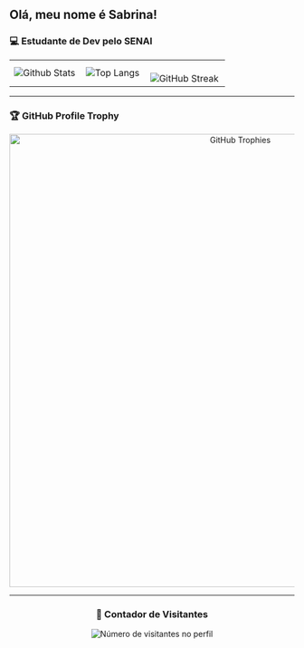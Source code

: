 ## Olá, meu nome é Sabrina!

### 💻 Estudante de Dev pelo SENAI

<table>
  <tr>
    <td>
      <img
        align="left"
        src="https://github-readme-stats.vercel.app/api?username=pgasaabyy&theme=dark&hide_border=false&include_all_commits=true"
        alt="Github Stats"
      />
    </td>
    <td>
      <img
        align="left"
        src="https://github-readme-stats.vercel.app/api/top-langs/?username=pgasaabyy&theme=dark&hide_border=false&include_all_commits=true&count_private=true&layout=compact"
        alt="Top Langs"
      />
    </td>
    <td>
      <br />
      <img
        align="left"
        src="https://github-readme-streak-stats.herokuapp.com/?user=pgasaabyy&theme=dark&hide_border=false"
        alt="GitHub Streak"
      />
    </td>
  </tr>
</table>

---

### 🏆 GitHub Profile Trophy

<p align="center">
  <a href="https://github.com/ryo-ma/github-profile-trophy" title="Repositório de troféus">
    <img
      width="800"
      src="https://github-profile-trophy.vercel.app/?username=pgasaabyy&column=8&theme=darkhub&no-frame=true&no-bg=true"
      alt="GitHub Trophies"
    />
  </a>
</p>

---

<div align="center">
  <h3><b>📍 Contador de Visitantes</b></h3>
</div>

<p align="center">
  <img
    src="https://profile-counter.glitch.me/pgasaabyy/count.svg"
    alt="Número de visitantes no perfil"
  />
</p>
